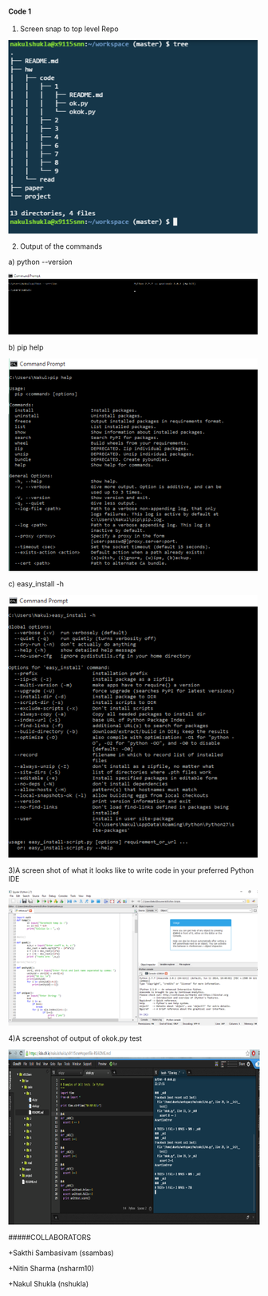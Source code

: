 #### Code 1
1) Screen snap to top level Repo


<img src="/imgs/img5.png" width=500>

2) Output of the commands 

  a) python --version
  
  <img src="/imgs/img1.png" width=500>
  
  b) pip help
  
  <img src="/imgs/img2.png" width=500>
  
  c) easy_install -h
  
  <img src="/imgs/img3.png" width=500>
  

3)A screen shot of what it looks like to write code in your preferred Python IDE 


<img src="/imgs/img6.png" width=500>




4)A screenshot of output of okok.py test


<img src="/imgs/img4.png" height= 350 width=600>



#####COLLABORATORS

+Sakthi Sambasivam (ssambas)

+Nitin Sharma (nsharm10)

+Nakul Shukla (nshukla)
